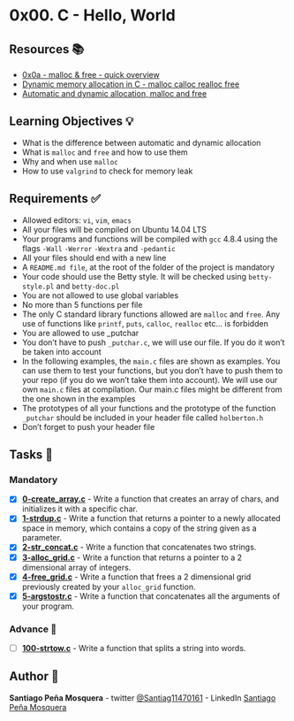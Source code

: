 # 0x00. C - Hello, World
## Resources :books:

* [0x0a - malloc & free - quick overview](https://intranet.hbtn.io/rltoken/zDApffV1n5HOh6Awvd3P6w)
* [Dynamic memory allocation in C - malloc calloc realloc free ](https://intranet.hbtn.io/rltoken/yD3tk5u--ws7QNFwTOfaDQ)
* [Automatic and dynamic allocation, malloc and free](https://intranet.hbtn.io/rltoken/VsK9iboQjTk9scKP8m_qGA)

## Learning Objectives :bulb:
* What is the difference between automatic and dynamic allocation
* What is `malloc` and `free` and how to use them
* Why and when use `malloc`
* How to use `valgrind` to check for memory leak

## Requirements :white_check_mark:
* Allowed editors: `vi`, `vim`, `emacs`
* All your files will be compiled on Ubuntu 14.04 LTS
* Your programs and functions will be compiled with `gcc` 4.8.4 using the flags `-Wall` `-Werror` `-Wextra` and `-pedantic`
* All your files should end with a new line
* A `README.md file`, at the root of the folder of the project is mandatory
* Your code should use the Betty style. It will be checked using `betty-style.pl` and `betty-doc.pl`
* You are not allowed to use global variables
* No more than 5 functions per file
* The only C standard library functions allowed are `malloc` and `free`. Any use of functions like `printf`, `puts`, `calloc`, `realloc` etc… is forbidden
* You are allowed to use _putchar
* You don’t have to push `_putchar.c`, we will use our file. If you do it won’t be taken into account
* In the following examples, the `main.c` files are shown as examples. You can use them to test your functions, but you don’t have to push them to your repo (if you do we won’t take them into account). We will use our own `main.c` files at compilation. Our main.c files might be different from the one shown in the examples
* The prototypes of all your functions and the prototype of the function `_putchar` should be included in your header file called `holberton.h`
* Don’t forget to push your header file

## Tasks :page_with_curl:
### Mandatory
- [x] **[0-create_array.c](./0-create_array.c)** - Write a function that creates an array of chars, and initializes it with a specific char.
- [x] **[1-strdup.c](./1-strdup.c)** - Write a function that returns a pointer to a newly allocated space in memory, which contains a copy of the string given as a parameter.
- [x] **[2-str_concat.c](./2-str_concat.c)** - Write a function that concatenates two strings.
- [x] **[3-alloc_grid.c](./3-alloc_grid.c)** - Write a function that returns a pointer to a 2 dimensional array of integers.
- [x] **[4-free_grid.c](./4-free_grid.c)** - Write a function that frees a 2 dimensional grid previously created by your `alloc_grid` function.
- [x] **[5-argstostr.c](./5-argstostr.c)** - Write a function that concatenates all the arguments of your program.
### Advance :muscle:
- [ ] **[100-strtow.c](./100-strtow.c)** - Write a function that splits a string into words.

## Author :pencil:
**Santiago Peña Mosquera** - twitter [@Santiag11470161](https://twitter.com/Santiag11470161) - LinkedIn [Santiago Peña Mosquera](https://www.linkedin.com/in/santiago-pe%C3%B1a-mosquera-abaa20196/)
